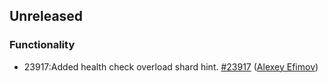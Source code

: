 ## Unreleased

### Functionality

* 23917:Added health check overload shard hint. [#23917](https://github.com/ydb-platform/ydb/pull/23917) ([Alexey Efimov](https://github.com/adameat))
